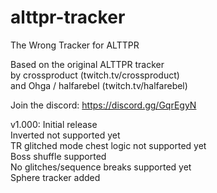 # alttpr-tracker
The Wrong Tracker for ALTTPR

Based on the original ALTTPR tracker  
by crossproduct (twitch.tv/crossproduct)  
and Ohga / halfarebel (twitch.tv/halfarebel)  

Join the discord: https://discord.gg/GqrEgyN

v1.000: Initial release  
Inverted not supported yet  
TR glitched mode chest logic not supported yet  
Boss shuffle supported  
No glitches/sequence breaks supported yet  
Sphere tracker added  
